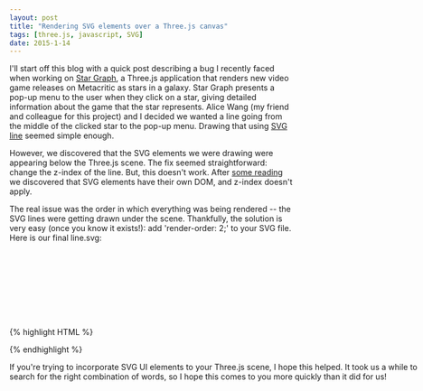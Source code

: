 ```yaml
---
layout: post
title: "Rendering SVG elements over a Three.js canvas"
tags: [three.js, javascript, SVG]
date: 2015-1-14
---
```

I'll start off this blog with a quick post describing a bug I recently faced when working on [Star Graph](http://jmecom.github.io/GameUniverse), a Three.js application that renders new video game releases on Metacritic as stars in a galaxy. Star Graph presents a pop-up menu to the user when they click on a star, giving detailed information about the game that the star represents. Alice Wang (my friend and colleague for this project) and I decided we wanted a line going from the middle of the clicked star to the pop-up menu. Drawing that using [SVG line](http://www.w3schools.com/svg/svg_line.asp) seemed simple enough.

However, we discovered that the SVG elements we were drawing were appearing below the Three.js scene. The fix seemed straightforward: change the z-index of the line. But, this doesn't work. After [some reading](http://www.w3.org/Graphics/SVG/IG/resources/svgprimer.html#SVG_in_HTML) we discovered that SVG elements have their own DOM, and z-index doesn't apply. 

The real issue was the order in which everything was being rendered -- the SVG lines were getting drawn under the scene. Thankfully, the solution is very easy (once you know it exists!): add 'render-order: 2;' to your SVG file. Here is our final line.svg:

{% highlight HTML %}
<svg id="svgTag" version="1.1" xmlns="http://www.w3.org/2000/svg">
  <style>
    line {
      render-order: 2;
      stroke-width: 2;
      fill: #ffffff;
      stroke: #ffffff;
      position: fixed;
      stroke-linecap: round;
      stroke-opacity:0.75;
    }
  </style>
  <line id="line" x1="0" x2="0" y1="0" y2="0"/>
</svg>
{% endhighlight %}

If you're trying to incorporate SVG UI elements to your Three.js scene, I hope this helped. It took us a while to search for the right combination of words, so I hope this comes to you more quickly than it did for us! 
